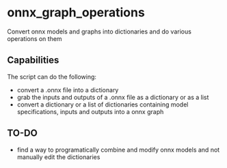 # onnx_graph_operations
Convert onnx models and graphs into dictionaries and do various operations on them

## Capabilities
The script can do the following:
* convert a .onnx file into a dictionary
* grab the inputs and outputs of a .onnx file as a dictionary or as a list
* convert a dictionary or a list of dictionaries containing model specifications, inputs and outputs into a onnx graph

## TO-DO
* find a way to programatically combine and modify onnx models and not manually edit the dictionaries
